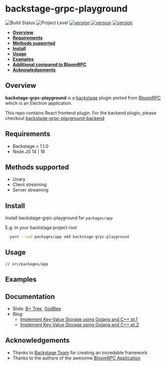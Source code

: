 # backstage-grpc-playground

![Build Status](https://img.shields.io/badge/build-passing-brightgreen) ![Project Level](https://img.shields.io/badge/level-experiment-yellowgreen) [![version](https://img.shields.io/badge/repo%20status-active-brightgreen)](https://github.com/zalopay-oss/backstage-grpc-playground) [![version](https://img.shields.io/badge/contributors-2-blueviolet)](https://github.com/zalopay-oss/backstage-grpc-playground/graphs/contributors) [![version](https://img.shields.io/badge/open%20issues-0-red)](https://github.com/zalopay-oss/backstage-grpc-playground/issues)

<!-- TOC -->
- [**Overview**](#overview)
- [**Requirements**](#requirements)
- [**Methods supported**](#methods-supported)
- [**Install**](#install)
- [**Usage**](#Usage)
- [**Examples**](#examples)
- [**Additional compared to BloomRPC**](#compare-to-bloomrpc)
- [**Acknowledgements**](#acknowledgements)

## Overview

**backstage-grpc-playground** is a [backstage](https://backstage.io) plugin ported from [BloomRPC](https://github.com/bloomrpc/bloomrpc) which is an Electron application.

This repo contains React frontend plugin. For the backend plugin, please checkout [backstage-grpc-playground-backend](https://github.com/zalopay-oss/backstage-grpc-playground-backend.git)

## Requirements

- Backstage > 1.1.0
- Node.JS 14 | 16

## Methods supported

- Unary
- Client streaming
- Server streaming

## Install

Install backstage-grpc-playground for `packages/app`

E.g: In your backstage project root

```zsh
  yarn --cwd packages/app add backstage-grpc-playground
```

## Usage

```
// src/packages/app
```

## Examples



## Documentation

- Slide: [B+ Tree](docs/B+tree.pdf), [GodBee](docs/GodBee.pdf)
- Blog:
    - [Implement Key-Value Storage using Golang and C++ pt.1](https://medium.com/zalopay-engineering/cài-đặt-key-value-store-service-bằng-go-và-c-phần-1-storage-565b1a3f7e1b)
    - [Implement Key-Value Storage using Golang and C++ pt.2](https://medium.com/zalopay-engineering/cài-đặt-key-value-store-service-bằng-go-và-c-phần-2-service-937737ae515e)

## Acknowledgements

- Thanks to [Backstage Team](https://github.com/backstage/backstage) for creating an incredable framework
- Thanks to the authors of the awesome [BloomRPC Application](https://github.com/bloomrpc/bloomrpc)
